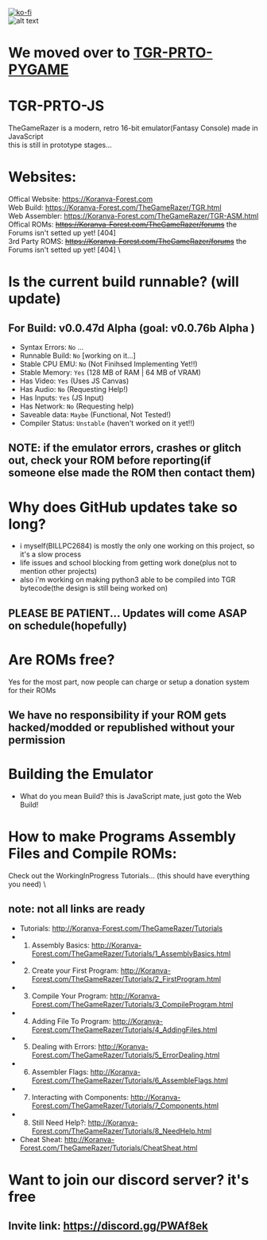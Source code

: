 [![ko-fi](https://www.ko-fi.com/img/githubbutton_sm.svg)](https://ko-fi.com/BILLPC2684)\
![alt text](http://koranva-forest.com/TheGameRazer/TGR-logo(8x).png)

# We moved over to [TGR-PRTO-PYGAME](https://github.com/BILLPC2684/TGR-PRTO-PYGAME)

# TGR-PRTO-JS
TheGameRazer is a modern, retro 16-bit emulator(Fantasy Console) made in JavaScript\
this is still in prototype stages...

# Websites:
Offical Website: https://Koranva-Forest.com \
Web Build: https://Koranva-Forest.com/TheGameRazer/TGR.html \
Web Assembler: https://Koranva-Forest.com/TheGameRazer/TGR-ASM.html \
Offical ROMs: ~~https://Koranva-Forest.com/TheGameRazer/forums~~ the Forums isn't setted up yet! [404] \
3rd Party ROMS: ~~https://Koranva-Forest.com/TheGameRazer/forums~~ the Forums isn't setted up yet! [404] \

# Is the current build runnable? (will update)
## For Build: v0.0.47d Alpha (goal: v0.0.76b Alpha )
 - Syntax Errors:   `No`       ...
 - Runnable Build:  `No`       [working on it...]
 - Stable CPU EMU:  `No`       (Not Finihsed Implementing Yet!!)
 - Stable Memory:   `Yes`      (128 MB of RAM | 64 MB of VRAM)
 - Has Video:       `Yes`      (Uses JS Canvas)
 - Has Audio:       `No`       (Requesting Help!)
 - Has Inputs:      `Yes`      (JS Input)
 - Has Network:     `No`       (Requesting help)
 - Saveable data:   `Maybe`    (Functional, Not Tested!)
 - Compiler Status: `Unstable` (haven't worked on it yet!!)
## NOTE: if the emulator errors, crashes or glitch out, check your ROM before reporting(if someone else made the ROM then contact them)

# Why does GitHub updates take so long?
 - i myself(BILLPC2684) is mostly the only one working on this project, so it's a slow process
 - life issues and school blocking from getting work done(plus not to mention other projects)
 - also i'm working on making python3 able to be compiled into TGR bytecode(the design is still being worked on)
## PLEASE BE PATIENT... Updates will come ASAP on schedule(hopefully)

# Are ROMs free?
Yes for the most part, now people can charge or setup a donation system for their ROMs
## We have no responsibility if your ROM gets hacked/modded or republished without your permission

# Building the Emulator
 - What do you mean Build? this is JavaScript mate, just goto the Web Build!

# How to make Programs Assembly Files and Compile ROMs:
Check out the WorkingInProgress Tutorials... (this should have everything you need) \
## note: not all links are ready
 - Tutorials: http://Koranva-Forest.com/TheGameRazer/Tutorials
  - 1. Assembly Basics: http://Koranva-Forest.com/TheGameRazer/Tutorials/1_AssemblyBasics.html
  - 2. Create your First Program: http://Koranva-Forest.com/TheGameRazer/Tutorials/2_FirstProgram.html
  - 3. Compile Your Program: http://Koranva-Forest.com/TheGameRazer/Tutorials/3_CompileProgram.html
  - 4. Adding File To Program: http://Koranva-Forest.com/TheGameRazer/Tutorials/4_AddingFiles.html
  - 5. Dealing with Errors: http://Koranva-Forest.com/TheGameRazer/Tutorials/5_ErrorDealing.html
  - 6. Assembler Flags: http://Koranva-Forest.com/TheGameRazer/Tutorials/6_AssembleFlags.html
  - 7. Interacting with Components: http://Koranva-Forest.com/TheGameRazer/Tutorials/7_Components.html
  - 8. Still Need Help?: http://Koranva-Forest.com/TheGameRazer/Tutorials/8_NeedHelp.html
 - Cheat Sheat: http://Koranva-Forest.com/TheGameRazer/Tutorials/CheatSheat.html

# Want to join our discord server? it's free
## Invite link: https://discord.gg/PWAf8ek
